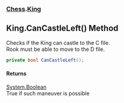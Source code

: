 ### [Chess](Chess.md 'Chess').[King](Chess.King.md 'Chess.King')

## King.CanCastleLeft() Method

Checks if the King can castle to the C file.  
Rook must be able to move to the D file.

```csharp
private bool CanCastleLeft();
```

#### Returns
[System.Boolean](https://docs.microsoft.com/en-us/dotnet/api/System.Boolean 'System.Boolean')  
True if such maneuver is possible